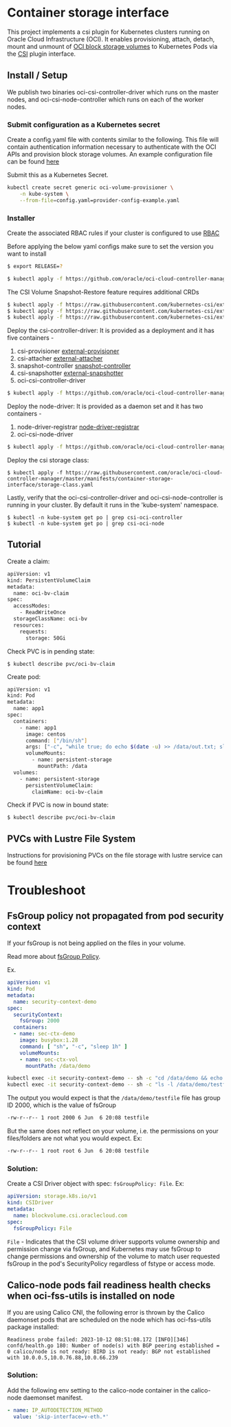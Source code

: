 # Container storage interface

This project implements a csi plugin for Kubernetes clusters
running on Oracle Cloud Infrastructure (OCI). It enables provisioning, attach, detach, mount and unmount of [OCI block
storage volumes][1] to Kubernetes Pods via the [CSI][2] plugin interface.

## Install / Setup

We publish two binaries oci-csi-controller-driver which runs on the master nodes, and oci-csi-node-controller which runs on each of the worker nodes.

### Submit configuration as a Kubernetes secret

Create a config.yaml file with contents similar to the following. This file will contain authentication
information necessary to authenticate with the OCI APIs and provision block storage volumes.
An example configuration file can be found [here](manifests/provider-config-example.yaml)

Submit this as a Kubernetes Secret.

```bash
kubectl create secret generic oci-volume-provisioner \
    -n kube-system \
    --from-file=config.yaml=provider-config-example.yaml
```
### Installer

Create the associated RBAC rules if your cluster is configured to use [RBAC][3]

Before applying the below yaml configs make sure to set the version you want to install
```bash
$ export RELEASE=?
```

```bash
$ kubectl apply -f https://github.com/oracle/oci-cloud-controller-manager/releases/download/${RELEASE}/oci-csi-node-rbac.yaml
```

The CSI Volume Snapshot-Restore feature requires additional CRDs

```bash
$ kubectl apply -f https://raw.githubusercontent.com/kubernetes-csi/external-snapshotter/master/client/config/crd/snapshot.storage.k8s.io_volumesnapshotclasses.yaml
$ kubectl apply -f https://raw.githubusercontent.com/kubernetes-csi/external-snapshotter/master/client/config/crd/snapshot.storage.k8s.io_volumesnapshotcontents.yaml
$ kubectl apply -f https://raw.githubusercontent.com/kubernetes-csi/external-snapshotter/master/client/config/crd/snapshot.storage.k8s.io_volumesnapshots.yaml
```

Deploy the csi-controller-driver:
It is provided as a deployment and it has five containers -
1. csi-provisioner [external-provisioner][4]
2. csi-attacher [external-attacher][5]
3. snapshot-controller [snapshot-controller][8]
4. csi-snapshotter [external-snapshotter][9]
5. oci-csi-controller-driver

```bash
$ kubectl apply -f https://github.com/oracle/oci-cloud-controller-manager/releases/download/${RELEASE}/oci-csi-controller-driver.yaml
```

Deploy the node-driver:
It is provided as a daemon set and it has two containers - 
1. node-driver-registrar [node-driver-registrar][6]
2. oci-csi-node-driver

```bash
$ kubectl apply -f https://github.com/oracle/oci-cloud-controller-manager/releases/download/${RELEASE}/oci-csi-node-driver.yaml
```

Deploy the csi storage class:

```
$ kubectl apply -f https://raw.githubusercontent.com/oracle/oci-cloud-controller-manager/master/manifests/container-storage-interface/storage-class.yaml
```

Lastly, verify that the oci-csi-controller-driver and oci-csi-node-controller is running in your cluster. By default it runs in the 'kube-system' namespace.

```
$ kubectl -n kube-system get po | grep csi-oci-controller
$ kubectl -n kube-system get po | grep csi-oci-node
```

## Tutorial

Create a claim:

```bash
apiVersion: v1
kind: PersistentVolumeClaim
metadata:
  name: oci-bv-claim
spec:
  accessModes:
    - ReadWriteOnce
  storageClassName: oci-bv
  resources:
    requests:
      storage: 50Gi
```

Check PVC is in pending state:

```
$ kubectl describe pvc/oci-bv-claim
```

Create pod:

```bash
apiVersion: v1
kind: Pod
metadata:
  name: app1
spec:
  containers:
    - name: app1
      image: centos
      command: ["/bin/sh"]
      args: ["-c", "while true; do echo $(date -u) >> /data/out.txt; sleep 5; done"]
      volumeMounts:
        - name: persistent-storage
          mountPath: /data
  volumes:
    - name: persistent-storage
      persistentVolumeClaim:
        claimName: oci-bv-claim
``` 

Check if PVC is now in bound state:

```
$ kubectl describe pvc/oci-bv-claim
```

## PVCs with Lustre File System

Instructions for provisioning PVCs on the file storage with lustre service can be found [here](docs/pvcs-with-lustre.md)

# Troubleshoot

## FsGroup policy not propagated from pod security context

If your fsGroup is not being applied on the files in your volume.

Read more about [fsGroup Policy][7].

Ex. 
```yaml
apiVersion: v1
kind: Pod
metadata:
  name: security-context-demo
spec:
  securityContext:
    fsGroup: 2000
  containers:
  - name: sec-ctx-demo
    image: busybox:1.28
    command: [ "sh", "-c", "sleep 1h" ]
    volumeMounts:
    - name: sec-ctx-vol
      mountPath: /data/demo
```

```bash
kubectl exec -it security-context-demo -- sh -c "cd /data/demo && echo hello > testfile"
kubectl exec -it security-context-demo -- sh -c "ls -l /data/demo/testfile"
```

The output you would expect is that the `/data/demo/testfile` file has group ID 2000, which is the value of fsGroup
```bash
-rw-r--r-- 1 root 2000 6 Jun  6 20:08 testfile
```

But the same does not reflect on your volume, i.e. the permissions on your files/folders are not what you would expect.
Ex:
```bash
-rw-r--r-- 1 root root 6 Jun  6 20:08 testfile
```

### Solution:
Create a CSI Driver object with spec: `fsGroupPolicy: File`.
Ex:
```yaml
apiVersion: storage.k8s.io/v1
kind: CSIDriver
metadata:
  name: blockvolume.csi.oraclecloud.com
spec:
  fsGroupPolicy: File
```
`File` - Indicates that the CSI volume driver supports volume ownership and permission change via fsGroup, and Kubernetes may use fsGroup to change permissions and ownership of the volume to match user requested fsGroup in the pod's SecurityPolicy regardless of fstype or access mode.

## Calico-node pods fail readiness health checks when oci-fss-utils is installed on node

If you are using Calico CNI, the following error is thrown by the Calico daemonset pods that are scheduled on the node which has oci-fss-utils package installed:
```
Readiness probe failed: 2023-10-12 08:51:08.172 [INFO][346] confd/health.go 180: Number of node(s) with BGP peering established = 0 calico/node is not ready: BIRD is not ready: BGP not established with 10.0.0.5,10.0.76.88,10.0.66.239
```

### Solution:

Add the following env setting to the calico-node container in the calico-node daemonset manifest.
```yaml
- name: IP_AUTODETECTION_METHOD
  value: 'skip-interface=v-eth.*'
```

[1]: https://docs.us-phoenix-1.oraclecloud.com/Content/Block/Concepts/overview.htm
[2]: https://kubernetes.io/blog/2019/01/15/container-storage-interface-ga/
[3]: https://kubernetes.io/docs/admin/authorization/rbac/
[4]: https://kubernetes-csi.github.io/docs/external-provisioner.html
[5]: https://kubernetes-csi.github.io/docs/external-attacher.html
[6]: https://kubernetes-csi.github.io/docs/node-driver-registrar.html
[7]: https://kubernetes-csi.github.io/docs/support-fsgroup.html#csi-volume-fsgroup-policy
[8]: https://kubernetes-csi.github.io/docs/snapshot-controller.html
[9]: https://kubernetes-csi.github.io/docs/external-snapshotter.html
